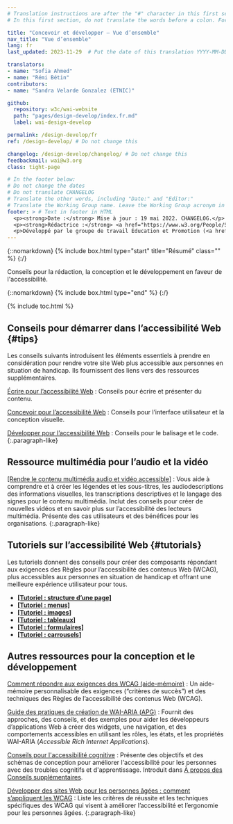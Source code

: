 ```yaml
---
# Translation instructions are after the "#" character in this first section. They are comments that do not show up in the web page. You do not need to translate the instructions after "#".
# In this first section, do not translate the words before a colon. For example, do not translate "title:". Do translate the text after "title:".

title: "Concevoir et développer – Vue d’ensemble"
nav_title: "Vue d’ensemble"
lang: fr
last_updated: 2023-11-29  # Put the date of this translation YYYY-MM-DD (with month in the middle)

translators:
- name: "Sofia Ahmed"
- name: "Rémi Bétin"
contributors:
- name: "Sandra Velarde Gonzalez (ETNIC)"

github:
  repository: w3c/wai-website
  path: "pages/design-develop/index.fr.md"
  label: wai-design-develop

permalink: /design-develop/fr
ref: /design-develop/ # Do not change this

changelog: /design-develop/changelog/ # Do not change this
feedbackmail: wai@w3.org
class: tight-page

# In the footer below:
# Do not change the dates
# Do not translate CHANGELOG
# Translate the other words, including "Date:" and "Editor:"
# Translate the Working Group name. Leave the Working Group acronym in English.
footer: > # Text in footer in HTML
  <p><strong>Date :</strong> Mise à jour : 19 mai 2022. CHANGELOG.</p>
  <p><strong>Rédactrice :</strong> <a href="https://www.w3.org/People/Shawn/">Shawn Lawton Henry</a>.</p>
  <p>Développé par le groupe de travail Éducation et Promotion (<a href="http://www.w3.org/WAI/EO/">EOWG</a>).</p>
---
```


{::nomarkdown}
{% include box.html type="start" title="Résumé" class="" %}
{:/}

Conseils pour la rédaction, la conception et le développement en faveur de l'accessibilité.

{::nomarkdown}
{% include box.html type="end" %}
{:/}

{% include toc.html %}

## Conseils pour démarrer dans l’accessibilité Web {#tips}

Les conseils suivants introduisent les éléments essentiels à prendre en considération pour rendre votre site Web plus accessible aux personnes en situation de handicap. Ils fournissent des liens vers des ressources supplémentaires.

[Écrire pour l’accessibilité Web](/tips/writing/)
: Conseils pour écrire et présenter du contenu.

[Concevoir pour l’accessibilité Web](/tips/designing/)
: Conseils pour l’interface utilisateur et la conception visuelle.

[Développer pour l’accessibilité Web](/tips/developing/)
: Conseils pour le balisage et le code.
{:.paragraph-like}

## Ressource multimédia pour l’audio et la vidéo

[[Rendre le contenu multimédia audio et vidéo accessible]](/media/av/)
: Vous aide à comprendre et à créer les légendes et les sous-titres, les audiodescriptions des informations visuelles, les transcriptions descriptives et le langage des signes pour le contenu multimédia. Inclut des conseils pour créer de nouvelles vidéos et en savoir plus sur l’accessibilité des lecteurs multimédia. Présente des cas utilisateurs et des bénéfices pour les organisations.
{:.paragraph-like}

## Tutoriels sur l’accessibilité Web {#tutorials}

Les tutoriels donnent des conseils pour créer des composants répondant aux exigences des Règles pour l’accessibilité des contenus Web (WCAG), plus accessibles aux personnes en situation de handicap et offrant une meilleure expérience utilisateur pour tous.

* **[[Tutoriel : structure d’une page]](/tutorials/page-structure/)**
* **[[Tutoriel : menus]](/tutorials/menus/)**
* **[[Tutoriel : images]](/tutorials/images/)**
* **[[Tutoriel : tableaux]](/tutorials/tables/)**
* **[[Tutoriel : formulaires]](/tutorials/forms/)**
* **[[Tutoriel : carrousels]](/tutorials/carousels/)**

## Autres ressources pour la conception et le développement

[Comment répondre aux exigences des WCAG (aide-mémoire)](https://www.w3.org/WAI/WCAG22/quickref/)
: Un aide-mémoire personnalisable des exigences (“critères de succès”) et des techniques des Règles de l’accessibilité des contenus Web (WCAG).

[Guide des pratiques de création de WAI-ARIA (<abbr title="Authoring Practices Guide" lang="en">APG</abbr>)](/ARIA/apg/)
: Fournit des approches, des conseils, et des exemples pour aider les développeurs d’applications Web à créer des widgets, une navigation, et des comportements accessibles en utilisant les rôles, les états, et les propriétés WAI-ARIA (<i lang="en">Accessible Rich Internet Applications</i>).

[Conseils pour l'accessibilité cognitive](/WCAG2/supplemental/#cognitiveaccessibilityguidance)
: Présente des objectifs et des schémas de conception pour améliorer l'accessibilité pour les personnes avec des troubles cognitifs et d'apprentissage. Introduit dans [À propos des Conseils supplémentaires](/WCAG2/supplemental/about/).

[Développer des sites Web pour les personnes âgées : comment s’appliquent les WCAG](/older-users/developing/)
: Liste les critères de réussite et les techniques spécifiques des WCAG qui visent à améliorer l’accessibilité et l’ergonomie pour les personnes âgées.
{:.paragraph-like}
